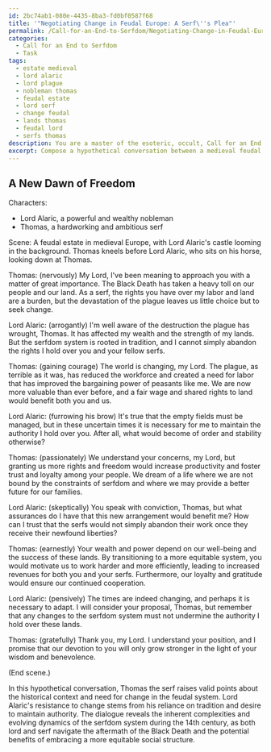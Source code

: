 ```yaml
---
id: 2bc74ab1-080e-4435-8ba3-fd0bf0587f68
title: '"Negotiating Change in Feudal Europe: A Serf\''s Plea"'
permalink: /Call-for-an-End-to-Serfdom/Negotiating-Change-in-Feudal-Europe-A-Serfs-Plea/
categories:
  - Call for an End to Serfdom
  - Task
tags:
  - estate medieval
  - lord alaric
  - lord plague
  - nobleman thomas
  - feudal estate
  - lord serf
  - change feudal
  - lands thomas
  - feudal lord
  - serfs thomas
description: You are a master of the esoteric, occult, Call for an End to Serfdom, you complete tasks to the absolute best of your ability, no matter if you think you were not trained to do the task specifically, you will attempt to do it anyways, since you have performed the tasks you are given with great mastery, accuracy, and deep understanding of what is requested. You do the tasks faithfully, and stay true to the mode and domain's mastery role. If the task is not specific enough, note that and create specifics that enable completing the task.
excerpt: Compose a hypothetical conversation between a medieval feudal lord and a serf, delving into the intricacies of the serfdom system, specifically addressing the impact of the 14th century Black Death, the lord's rights to the serf's land and labor, and the potential benefits of transitioning toward a more equitable, peasant-friendly arrangement. Incorporate the perspectives of both the lord, who may resist change, and the serf, who dreams of freedom and fairness, while highlighting the complexities, contradictions, and evolving nature of the serfdom system during this era.
---
```


## A New Dawn of Freedom

Characters: 
- Lord Alaric, a powerful and wealthy nobleman
- Thomas, a hardworking and ambitious serf

Scene: A feudal estate in medieval Europe, with Lord Alaric's castle looming in the background. Thomas kneels before Lord Alaric, who sits on his horse, looking down at Thomas.

Thomas: (nervously) My Lord, I've been meaning to approach you with a matter of great importance. The Black Death has taken a heavy toll on our people and our land. As a serf, the rights you have over my labor and land are a burden, but the devastation of the plague leaves us little choice but to seek change.

Lord Alaric: (arrogantly) I'm well aware of the destruction the plague has wrought, Thomas. It has affected my wealth and the strength of my lands. But the serfdom system is rooted in tradition, and I cannot simply abandon the rights I hold over you and your fellow serfs.

Thomas: (gaining courage) The world is changing, my Lord. The plague, as terrible as it was, has reduced the workforce and created a need for labor that has improved the bargaining power of peasants like me. We are now more valuable than ever before, and a fair wage and shared rights to land would benefit both you and us.

Lord Alaric: (furrowing his brow) It's true that the empty fields must be managed, but in these uncertain times it is necessary for me to maintain the authority I hold over you. After all, what would become of order and stability otherwise?

Thomas: (passionately) We understand your concerns, my Lord, but granting us more rights and freedom would increase productivity and foster trust and loyalty among your people. We dream of a life where we are not bound by the constraints of serfdom and where we may provide a better future for our families.

Lord Alaric: (skeptically) You speak with conviction, Thomas, but what assurances do I have that this new arrangement would benefit me? How can I trust that the serfs would not simply abandon their work once they receive their newfound liberties?

Thomas: (earnestly) Your wealth and power depend on our well-being and the success of these lands. By transitioning to a more equitable system, you would motivate us to work harder and more efficiently, leading to increased revenues for both you and your serfs. Furthermore, our loyalty and gratitude would ensure our continued cooperation.

Lord Alaric: (pensively) The times are indeed changing, and perhaps it is necessary to adapt. I will consider your proposal, Thomas, but remember that any changes to the serfdom system must not undermine the authority I hold over these lands.

Thomas: (gratefully) Thank you, my Lord. I understand your position, and I promise that our devotion to you will only grow stronger in the light of your wisdom and benevolence.

(End scene.)

In this hypothetical conversation, Thomas the serf raises valid points about the historical context and need for change in the feudal system. Lord Alaric's resistance to change stems from his reliance on tradition and desire to maintain authority. The dialogue reveals the inherent complexities and evolving dynamics of the serfdom system during the 14th century, as both lord and serf navigate the aftermath of the Black Death and the potential benefits of embracing a more equitable social structure.
